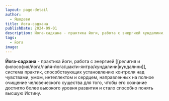 ```yaml
---
layout: page-detail
author:
  - Яшодеви
title: йога-садхана
publishDate: 2024-09-01
description: Йога-садхана - практика йоги, работа с энергией кундалини, система практик, способствующих установлению контроля над чувствами, умом, интеллектом и сердцем, направленных на полное очищение человеческого существа для того, чтобы его сознание достигло более высокого уровня развития и стало способно понять высшую Истину.
tags:
  - йога
image:
---
```

**Йога-садхана** - практика йоги, работа с энергией [[религия и философия/йога/лайя-йога/шакти-янтра/кундалини|кундалини]], система практик, способствующих установлению контроля над чувствами, умом, интеллектом и сердцем, направленных на полное очищение человеческого существа для того, чтобы его сознание достигло более высокого уровня развития и стало способно понять высшую Истину.

